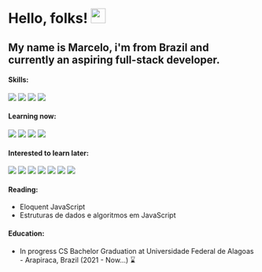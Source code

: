 # Hello, folks! <img src="https://raw.githubusercontent.com/MartinHeinz/MartinHeinz/master/wave.gif" width="30px">

## My name is Marcelo, i'm from Brazil and currently an aspiring full-stack developer.

#### Skills:
![](https://img.shields.io/badge/HTML5-E96228?style=flat&logo=HTML5&logoColor=white)
![](https://img.shields.io/badge/JavaScript-968220?style=flat&logo=JavaScript&logoColor=white)
![](https://img.shields.io/badge/CSS3-2862E9?style=flat&logo=CSS3&logoColor=white)
![](https://img.shields.io/badge/Python-FFFF77?style=flat&logo=python)

#### Learning now:
![](https://img.shields.io/badge/NodeJs-005022?style=flat&logo=Node.js)
![](https://img.shields.io/badge/Express-272727?style=flat&logo=express)
![](https://img.shields.io/badge/React-1CB6D4?style=flat&logo=React&logoColor=white)
![](https://img.shields.io/badge/Clojure-55AA55?style=flat&logo=Clojure)

#### Interested to learn later:
![](https://img.shields.io/badge/TypeScript-CDF?style=flat&logo=TypeScript)
![](https://img.shields.io/badge/Haskell-5E5086?style=flat&logo=Haskell)
![](https://img.shields.io/badge/TailwindCss-FFFFFF?style=flat&logo=TailwindCss)
![](https://img.shields.io/badge/Sass-FFDDEE?style=flat&logo=Sass)
![](https://img.shields.io/badge/Ruby-AA2B28?style=flat&logo=Ruby)
![](https://img.shields.io/badge/RubyOnRails-C53330?style=flat&logo=RubyOnRails)
![](https://img.shields.io/badge/Docker-111188?style=flat&logo=Docker)



#### Reading:
 - Eloquent JavaScript
 - Estruturas de dados e algoritmos em JavaScript

#### Education:
- In progress CS Bachelor Graduation at Universidade Federal de Alagoas - Arapiraca, Brazil (2021 - Now...) ⌛
